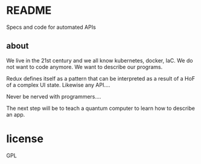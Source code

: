 # README

Specs and code for automated APIs

## about

We live in the 21st century and we all know kubernetes, docker, IaC.
We do not want to code anymore. We want to describe our programs. 

Redux defines itself as a pattern that can be interpreted as a result of a HoF of a complex UI state. Likewise any API....

Never be nerved with programmers....

The next step will be to teach a quantum computer to learn how to describe an app.

# license

GPL

